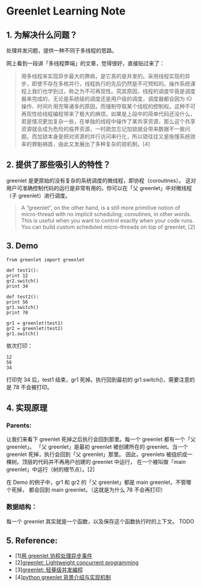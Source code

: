 # Greenlet Learning Note

## 1. 为解决什么问题？

处理并发问题，提供一种不同于多线程的思路。

网上看到一段讲「多线程弊端」的文章，觉得很好，直接贴过来了：

> 用多线程来实现异步最大的弊病，是它真的是并发的。采用线程实现的异步，即使不存在多核并行，线程执行的先后仍然是不可预知的。操作系统课程上我们也学到过，称之为不可再现性。究其原因，线程的调度毕竟是调度器来完成的，无论是系统级的调度还是用户级的调度，调度器都会因为 IO 操作、时间片用完等诸多的原因，而强制夺取某个线程的控制权。这种不可再现性给线程编程带来了极大的麻烦。如果是上段中的简单代码还没什么，若是情况更加复杂一些，在单独的线程中操作了某共享资源，那么这个共享资源就会成为危险的临界资源，一时疏忽忘记加锁就会带来数据不一致问题。而加锁本身是把对资源的并行访问串行化，所以锁往往又是拖慢系统效率的罪魁祸首，由此又发展出了多种复杂的锁机制。[4]

## 2. 提供了那些吸引人的特性？

greenlet 是更原始的没有复杂的系统调度的微线程，即协程（coroutines）。
这对用户可准确控制代码的运行是非常有用的。你可以在「父 greenlet」中对微线程（子 greenlet）进行调度。

> A “greenlet”, on the other hand, is a still more primitive notion of micro-thread with no implicit scheduling; coroutines, in other words. This is useful when you want to control exactly when your code runs. You can build custom scheduled micro-threads on top of greenlet; [2]

## 3. Demo

```
from greenlet import greenlet

def test1():
print 12
gr2.switch()
print 34

def test2():
print 56
gr1.switch()
print 78

gr1 = greenlet(test1)
gr2 = greenlet(test2)
gr1.switch()
```

依次打印：
```
12
56
34
```

打印完 34 后，test1 结束，gr1 死掉。执行回到最初的 gr1.switch()，需要注意的是 78 不会被打印。

## 4. 实现原理

### Parents:
让我们来看下 greenlet 死掉之后执行会回到那里。每一个 greenlet 都有一个「父 greenlet」。
「父 greenlet」是最初 greenlet 被创建所在的 greenlet。当一个 greenlet 死掉，执行会回到「父 greenlet」那里。
因此，greenlets 被组织成一棵树。顶层的代码并不再用户创建的 greenlet 中运行，
在一个被叫做「main greenlet」中运行（树的根节点）。[2]

在 Demo 的例子中，gr1 和 gr2 的「父 greenlet」都是 main greenlet，不管哪个死掉，
都会回到 main greenlet。（这就是为什么 78 不会再打印）

### 数据结构：

每一个 greenlet 其实就是一个函数，以及保存这个函数执行时的上下文。
TODO

## 5. Reference:

* [1][用 greenlet 协程处理异步事件](https://blog.tonyseek.com/post/event-manage-with-greenlet/)
* [2][greenlet: Lightweight concurrent programming](https://greenlet.readthedocs.org/en/latest/)
* [3][greenlet: 轻量级并发编程](http://gashero.yeax.com/?p=112)
* [4][python greenlet 背景介绍与实现机制](http://blog.jobbole.com/77240/)
